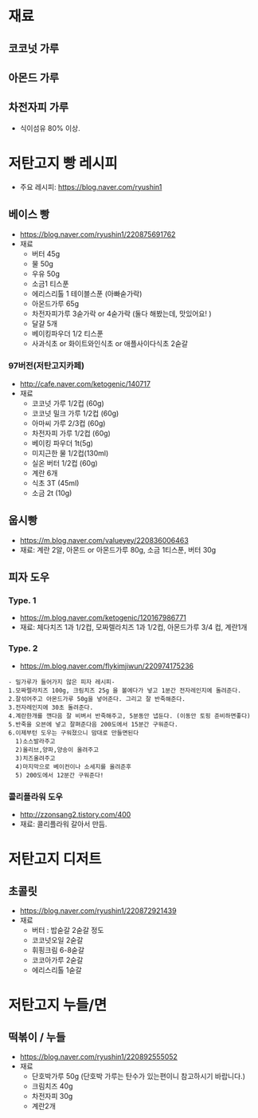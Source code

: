 # 재료

## 코코넛 가루

## 아몬드 가루

## 차전자피 가루
* 식이섬유 80% 이상.

# 저탄고지 빵 레시피

* 주요 레시피: https://blog.naver.com/ryushin1

## 베이스 빵
* https://blog.naver.com/ryushin1/220875691762
* 재료
  * 버터 45g
  * 물 50g
  * 우유 50g
  * 소금1 티스푼 
  * 에리스리톨 1 테이블스푼 (아빠숟가락)
  * 아몬드가루 65g
  * 차전자피가루 3숟가락 or 4숟가락 (둘다 해봤는데, 맛있어요! )
  * 달걀 5개
  * 베이킹파우더 1/2 티스푼 
  * 사과식초 or 화이트와인식초 or 애플사이다식초 2숟갈
 
### 97버전(저탄고지카페)
* http://cafe.naver.com/ketogenic/140717
* 재료
  * 코코넛 가루 1/2컵 (60g)
  * 코코넛 밀크 가루 1/2컵 (60g)
  * 아마씨 가루 2/3컵 (60g)
  * 차전자피 가루 1/2컵 (60g)
  * 베이킹 파우더 1t(5g)
  * 미지근한 물 1/2컵(130ml)
  * 실온 버터 1/2컵 (60g)
  * 계란 6개
  * 식초 3T (45ml)
  * 소금 2t (10g)

## 웁시빵
* https://m.blog.naver.com/valueyey/220836006463
* 재료: 계란 2알, 아몬드 or 아몬드가루 80g, 소금 1티스푼, 버터 30g


## 피자 도우
### Type. 1
* https://m.blog.naver.com/ketogenic/120167986771
* 재료:  체다치즈 1과 1/2컵, 모짜렐라치즈 1과 1/2컵, 아몬드가루 3/4 컵, 계란1개

### Type. 2
* https://m.blog.naver.com/flykimjiwun/220974175236

```
- 밀가루가 들어가지 않은 피자 레시피-
1.모짜렐라치즈 100g, 크림치즈 25g 을 볼에다가 넣고 1분간 전자레인지에 돌려준다.
2.잘섞어주고 아몬드가루 50g을 넣어준다. 그리고 잘 반죽해준다.
3.전자레인지에 30초 돌려준다.
4.계란한개를 깬다음 잘 비벼서 반죽해주고, 5분동안 냅둔다. (이동안 토핑 준비하면좋다)
5.반죽을 오븐에 넣고 잘펴준다음 200도에서 15분간 구워준다.
6.이제부턴 도우는 구워졌으니 맘대로 만들면된다
  1)소스발라주고
  2)올리브,양파,양송이 올려주고
  3)치즈올려주고
  4)마지막으로 베이컨이나 소세지를 올려준후
  5) 200도에서 12분간 구워준다!
```

### 콜리플라워 도우
* http://zzonsang2.tistory.com/400
* 재료: 콜리플라워 갈아서 만듬.

# 저탄고지 디저트

## 초콜릿
* https://blog.naver.com/ryushin1/220872921439
* 재료
  * 버터 : 밥숟갈 2숟갈 정도
  * 코코넛오일 2숟갈
  * 휘핑크림 6-8숟갈
  * 코코아가루 2숟갈
  * 에리스리톨 1숟갈

# 저탄고지 누들/면

## 떡볶이 / 누들
* https://blog.naver.com/ryushin1/220892555052
* 재료
  * 단호박가루 50g (단호박 가루는 탄수가 있는편이니 참고하시기 바랍니다.) 
  * 크림치즈 40g
  * 차전자피 30g
  * 계란2개


